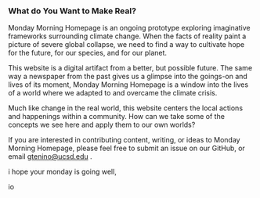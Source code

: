 ### What do You Want to Make Real?


Monday Morning Homepage is an ongoing prototype exploring imaginative frameworks surrounding climate change. When the facts of reality paint a picture of severe global collapse, we need to find a way to cultivate hope for the future, for our species, and for our planet.

This website is a digital artifact from a better, but possible future. The same way a newspaper from the past gives us a glimpse into the goings-on and lives of its moment, Monday Morning Homepage is a window into the lives of a world where we adapted to and overcame the climate crisis.

Much like change in the real world, this website centers the local actions and happenings within a community. How can we take some of the concepts we see here and apply them to our own worlds?

If you are interested in contributing content, writing, or ideas to Monday Morning Homepage, please feel free to submit an issue on our GitHub, or email gtenino@ucsd.edu .



i hope your monday is going well,

io

